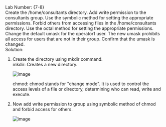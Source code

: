 Lab Number: {7-8}  
Create the /home/consultants directory. Add write permission to the consultants group. Use the symbolic method for setting the appropriate permissions. Forbid others from accessing files in the /home/consultants directory. Use the octal method for setting the appropriate permissions. Change the default umask for the operator1 user. The new umask prohibits all access for users that are not in their group. Confirm that the umask is changed.    
Solution:  
1. Create the directory using mkdir command.  
   mkdir: Creates a new directory.

   ![image](https://github.com/user-attachments/assets/1e90c5d0-96c2-4bbe-a3e0-141848c8f5ba)

   chmod: chmod stands for "change mode". It is used to control the access levels of a file or directory, determining who can read, write and execute.  
2. Now add write permission to group using symbolic method of chmod and forbid access for others.
     
   ![image](https://github.com/user-attachments/assets/ff934cf8-5f14-4a39-8660-d84e8fc406f4)
   


     

   
